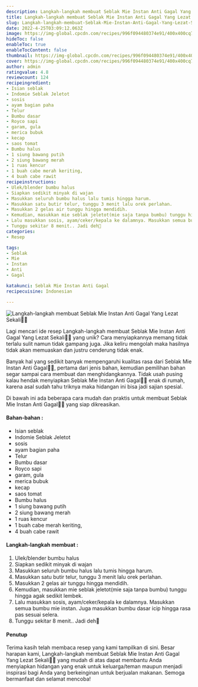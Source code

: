 ```yaml
---
description: Langkah-langkah membuat Seblak Mie Instan Anti Gagal Yang Lezat Sekali"
title: Langkah-langkah membuat Seblak Mie Instan Anti Gagal Yang Lezat Sekali
slug: Langkah-langkah-membuat-Seblak-Mie-Instan-Anti-Gagal-Yang-Lezat-Sekali
date: 2022-4-25T03:09:12.063Z
image: https://img-global.cpcdn.com/recipes/996f094480374e91/400x400cq70/photo.jpg
hideToc: false
enableToc: true
enableTocContent: false
thumbnail: https://img-global.cpcdn.com/recipes/996f094480374e91/400x400cq70/photo.jpg
cover: https://img-global.cpcdn.com/recipes/996f094480374e91/400x400cq70/photo.jpg
author: admin
ratingvalue: 4.8
reviewcount: 124
recipeingredient:
- Isian seblak
- Indomie Seblak Jeletot
- sosis
- ayam bagian paha
- Telur
- Bumbu dasar
- Royco sapi
- garam, gula
- merica bubuk
- kecap
- saos tomat
- Bumbu halus
- 1 siung bawang putih
- 2 siung bawang merah
- 1 ruas kencur
- 1 buah cabe merah keriting,
- 4 buah cabe rawit
recipeinstructions:
- Ulek/blender bumbu halus
- Siapkan sedikit minyak di wajan
- Masukkan seluruh bumbu halus lalu tumis hingga harum.
- Masukkan satu butir telur, tunggu 3 menit lalu orek perlahan.
- Masukkan 2 gelas air tunggu hingga mendidih.
- Kemudian, masukkan mie seblak jeletot(mie saja tanpa bumbu) tunggu hingga agak sedikit lembek.
- Lalu masukkan sosis, ayam/ceker/kepala ke dalamnya. Masukkan semua bumbu mie instan. Juga masukkan bumbu dasar icip hingga rasa pas sesuai selera.
- Tunggu sekitar 8 menit.. Jadi deh🥰
categories:
- Resep

tags:
- Seblak
- Mie
- Instan
- Anti
- Gagal

katakunci: Seblak Mie Instan Anti Gagal
recipecuisine: Indonesian

---
```


![Langkah-langkah membuat Seblak Mie Instan Anti Gagal Yang Lezat Sekali👩‍🍳](https://img-global.cpcdn.com/recipes/996f094480374e91/400x400cq70/photo.jpg)

Lagi mencari ide resep Langkah-langkah membuat Seblak Mie Instan Anti Gagal Yang Lezat Sekali👩‍🍳 yang unik? Cara menyiapkannya memang tidak terlalu sulit namun tidak gampang juga. Jika keliru mengolah maka hasilnya tidak akan memuaskan dan justru cenderung tidak enak.

Banyak hal yang sedikit banyak mempengaruhi kualitas rasa dari Seblak Mie Instan Anti Gagal👩‍🍳, pertama dari jenis bahan, kemudian pemilihan bahan segar sampai cara membuat dan menghidangkannya. Tidak usah pusing kalau hendak menyiapkan Seblak Mie Instan Anti Gagal👩‍🍳 enak di rumah, karena asal sudah tahu triknya maka hidangan ini bisa jadi sajian spesial.

Di bawah ini ada beberapa cara mudah dan praktis untuk membuat Seblak Mie Instan Anti Gagal👩‍🍳 yang siap dikreasikan.

<!--inarticleads1-->

#### Bahan-bahan :

- Isian seblak
- Indomie Seblak Jeletot
- sosis
- ayam bagian paha
- Telur
- Bumbu dasar
- Royco sapi
- garam, gula
- merica bubuk
- kecap
- saos tomat
- Bumbu halus
- 1 siung bawang putih
- 2 siung bawang merah
- 1 ruas kencur
- 1 buah cabe merah keriting,
- 4 buah cabe rawit

<!--inarticleads2-->

#### Langkah-langkah membuat :

1. Ulek/blender bumbu halus
1. Siapkan sedikit minyak di wajan
1. Masukkan seluruh bumbu halus lalu tumis hingga harum.
1. Masukkan satu butir telur, tunggu 3 menit lalu orek perlahan.
1. Masukkan 2 gelas air tunggu hingga mendidih.
1. Kemudian, masukkan mie seblak jeletot(mie saja tanpa bumbu) tunggu hingga agak sedikit lembek.
1. Lalu masukkan sosis, ayam/ceker/kepala ke dalamnya. Masukkan semua bumbu mie instan. Juga masukkan bumbu dasar icip hingga rasa pas sesuai selera.
1. Tunggu sekitar 8 menit.. Jadi deh🥰

#### Penutup

Terima kasih telah membaca resep yang kami tampilkan di sini. Besar harapan kami, Langkah-langkah membuat Seblak Mie Instan Anti Gagal Yang Lezat Sekali👩‍🍳 yang mudah di atas dapat membantu Anda menyiapkan hidangan yang enak untuk keluarga/teman maupun menjadi inspirasi bagi Anda yang berkeinginan untuk berjualan makanan. Semoga bermanfaat dan selamat mencoba!